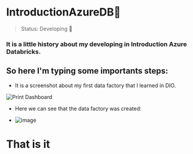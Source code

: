 <h1>IntroductionAzureDB📖</h1>

> Status: Developing 📖

### It is a little history about my developing in Introduction Azure Databricks.

## So here I'm typing some importants steps:

* It is a screenshot about my first data factory that I learned in DIO.

![Print Dashboard](https://github.com/user-attachments/assets/d83d5653-a684-4f4f-8996-6068c8325979)

* Here we can see that the data factory was created:

* ![image](https://github.com/user-attachments/assets/d76d63c1-446c-468f-9af6-19c92f26c9ba)

<h1>That is it</h1>
